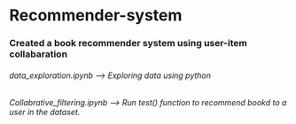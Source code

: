 # Recommender-system
### Created a book recommender system using user-item collabaration
###### data_exploration.ipynb --> Exploring data using python
###### Collabrative_filtering.ipynb --> Run test() function to recommend bookd to a user in the dataset.

